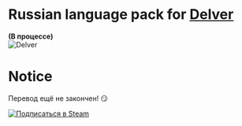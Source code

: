 # Russian language pack for [Delver](http://www.delvergame.com/)
**(В процессе)**  
![Delver](https://github.com/iiiypuk/delver-pack-ru-ru/raw/master/logo.png)

# Notice
Перевод ещё не закончен! :smirk:

[![Подписаться в Steam](https://img.shields.io/badge/Подписаться-Steam-blue?style=for-the-badge)](https://steamcommunity.com/sharedfiles/filedetails/?id=1748324216)

